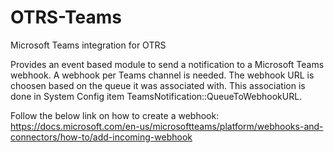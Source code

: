 # OTRS-Teams
Microsoft Teams integration for OTRS

Provides an event based module to send a notification to a Microsoft Teams webhook. A webhook per Teams channel is needed. The webhook URL is choosen based on the queue it was associated with. This association is done in System Config item TeamsNotification::QueueToWebhookURL.

Follow the below link on how to create a webhook:
https://docs.microsoft.com/en-us/microsoftteams/platform/webhooks-and-connectors/how-to/add-incoming-webhook
